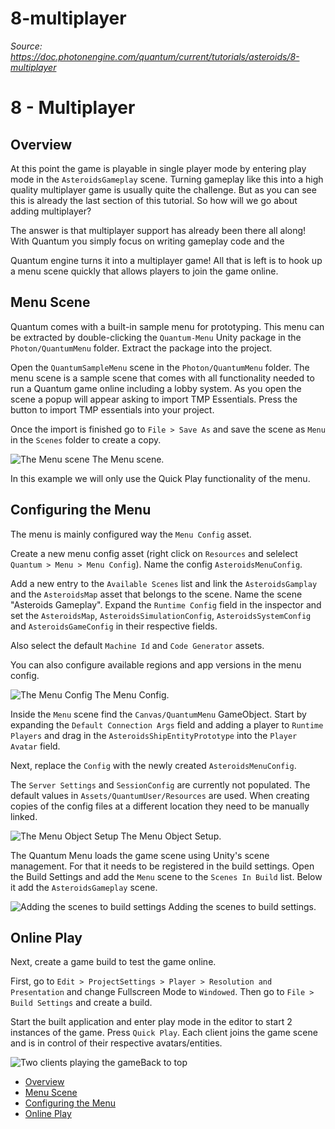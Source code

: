 # 8-multiplayer

_Source: https://doc.photonengine.com/quantum/current/tutorials/asteroids/8-multiplayer_

# 8 - Multiplayer

## Overview

At this point the game is playable in single player mode by entering play mode in the `AsteroidsGameplay` scene. Turning gameplay like this into a high quality multiplayer game is usually quite the challenge. But as you can see this is already the last section of this tutorial. So how will we go about adding multiplayer?

The answer is that multiplayer support has already been there all along! With Quantum you simply focus on writing gameplay code and the

Quantum engine turns it into a multiplayer game! All that is left is to hook up a menu scene quickly that allows players to join the game online.

## Menu Scene

Quantum comes with a built-in sample menu for prototyping. This menu can be extracted by double-clicking the `Quantum-Menu` Unity package in the `Photon/QuantumMenu` folder. Extract the package into the project.

Open the `QuantumSampleMenu` scene in the `Photon/QuantumMenu` folder. The menu scene is a sample scene that comes with all functionality needed to run a Quantum game online including a lobby system. As you open the scene a popup will appear asking to import TMP Essentials. Press the button to import TMP essentials into your project.

Once the import is finished go to `File > Save As` and save the scene as `Menu` in the `Scenes` folder to create a copy.

![The Menu scene](/docs/img/quantum/v3/tutorials/asteroids/8-menu.png)
The Menu scene.


In this example we will only use the Quick Play functionality of the menu.

## Configuring the Menu

The menu is mainly configured way the `Menu Config` asset.

Create a new menu config asset (right click on `Resources` and selelect `Quantum > Menu > Menu Config`). Name the config `AsteroidsMenuConfig`.

Add a new entry to the `Available Scenes` list and link the `AsteroidsGamplay` and the `AsteroidsMap` asset that belongs to the scene. Name the scene "Asteroids Gameplay". Expand the `Runtime Config` field in the inspector and set the `AsteroidsMap`, `AsteroidsSimulationConfig`, `AsteroidsSystemConfig` and `AsteroidsGameConfig` in their respective fields.

Also select the default `Machine Id` and `Code Generator` assets.

You can also configure available regions and app versions in the menu config.

![The Menu Config](/docs/img/quantum/v3/tutorials/asteroids/8-menu-config.png)
The Menu Config.


Inside the `Menu` scene find the `Canvas/QuantumMenu` GameObject. Start by expanding the `Default Connection Args` field and adding a player to `Runtime Players` and drag in the `AsteroidsShipEntityPrototype` into the `Player Avatar` field.

Next, replace the `Config` with the newly created `AsteroidsMenuConfig`.

The `Server Settings` and `SessionConfig` are currently not populated. The default values in `Assets/QuantumUser/Resources` are used. When creating copies of the config files at a different location they need to be manually linked.

![The Menu Object Setup](/docs/img/quantum/v3/tutorials/asteroids/8-menu-object-setup.png)
The Menu Object Setup.


The Quantum Menu loads the game scene using Unity's scene management. For that it needs to be registered in the build settings. Open the Build Settings and add the `Menu` scene to the `Scenes In Build` list. Below it add the `AsteroidsGameplay` scene.

![Adding the scenes to build settings](/docs/img/quantum/v3/tutorials/asteroids/8-build-settings.png)
Adding the scenes to build settings.
## Online Play

Next, create a game build to test the game online.

First, go to `Edit > ProjectSettings > Player > Resolution and Presentation` and change Fullscreen Mode to `Windowed`. Then go to `File > Build Settings` and create a build.

Start the built application and enter play mode in the editor to start 2 instances of the game. Press `Quick Play`. Each client joins the game scene and is in control of their respective avatars/entities.

![Two clients playing the game](/docs/img/quantum/v3/tutorials/asteroids/8-multiplayer-gameplay.gif)Back to top

- [Overview](#overview)
- [Menu Scene](#menu-scene)
- [Configuring the Menu](#configuring-the-menu)
- [Online Play](#online-play)